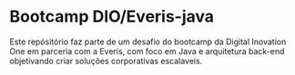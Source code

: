 # Bootcamp DIO/Everis-java

Este repósitório faz parte de um desafio do bootcamp da Digital Inovation One em parceria com a Everis, com foco em Java e arquitetura back-end objetivando criar soluções corporativas escalaveis.
